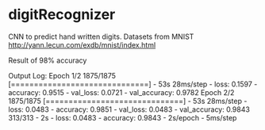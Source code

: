 # digitRecognizer

CNN to predict hand written digits. Datasets from MNIST http://yann.lecun.com/exdb/mnist/index.html

Result of 98% accuracy

Output Log:
Epoch 1/2
1875/1875 [==============================] - 53s 28ms/step - loss: 0.1597 - accuracy: 0.9515 - val_loss: 0.0721 - val_accuracy: 0.9782
Epoch 2/2
1875/1875 [==============================] - 53s 28ms/step - loss: 0.0483 - accuracy: 0.9851 - val_loss: 0.0483 - val_accuracy: 0.9843
313/313 - 2s - loss: 0.0483 - accuracy: 0.9843 - 2s/epoch - 5ms/step
